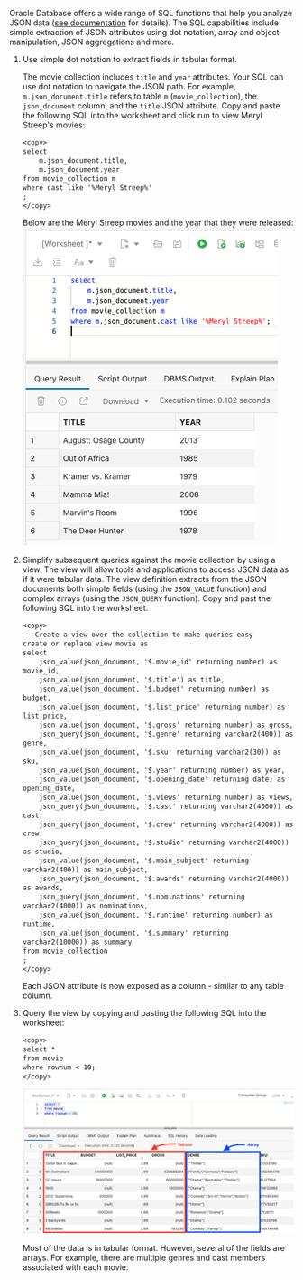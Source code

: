 Oracle Database offers a wide range of SQL functions that help you analyze JSON data ([see documentation](https://docs.oracle.com/en/database/oracle/oracle-database/19/adjsn/query-json-data.html#GUID-119E5069-77F2-45DC-B6F0-A1B312945590) for details). The SQL capabilities include simple extraction of JSON attributes using dot notation, array and object manipulation, JSON aggregations and more.  

1. Use simple dot notation to extract fields in tabular format. 
    
    The movie collection includes `title` and `year` attributes. Your SQL can use dot notation to navigate the JSON path. For example, `m.json_document.title` refers to table `m` (`movie_collection`), the `json_document` column, and the `title` JSON attribute. Copy and paste the following SQL into the worksheet and click run to view Meryl Streep's movies:
    ```
    <copy>
    select 
        m.json_document.title,
        m.json_document.year       
    from movie_collection m
    where cast like '%Meryl Streep%'
    ;
    </copy>
    ```

    Below are the Meryl Streep movies and the year that they were released:
    ![Meryl Streep movies](images/adb-query-json-meryl-streep.png)

2. Simplify subsequent queries against the movie collection by using a view. The view will allow tools and applications to access JSON data as if it were tabular data. The view definition extracts from the JSON documents both simple fields (using the `JSON_VALUE` function) and complex arrays (using the `JSON_QUERY` function). Copy and past the following SQL into the worksheet.

    ```
    <copy>
    -- Create a view over the collection to make queries easy
    create or replace view movie as
    select
        json_value(json_document, '$.movie_id' returning number) as movie_id,
        json_value(json_document, '$.title') as title,
        json_value(json_document, '$.budget' returning number) as budget,
        json_value(json_document, '$.list_price' returning number) as list_price,
        json_value(json_document, '$.gross' returning number) as gross,
        json_query(json_document, '$.genre' returning varchar2(400)) as genre,
        json_value(json_document, '$.sku' returning varchar2(30)) as sku,
        json_value(json_document, '$.year' returning number) as year, 
        json_value(json_document, '$.opening_date' returning date) as opening_date,
        json_value(json_document, '$.views' returning number) as views, 
        json_query(json_document, '$.cast' returning varchar2(4000)) as cast,
        json_query(json_document, '$.crew' returning varchar2(4000)) as crew,
        json_query(json_document, '$.studio' returning varchar2(4000)) as studio,
        json_value(json_document, '$.main_subject' returning varchar2(400)) as main_subject,
        json_query(json_document, '$.awards' returning varchar2(4000)) as awards,
        json_query(json_document, '$.nominations' returning varchar2(4000)) as nominations,
        json_value(json_document, '$.runtime' returning number) as runtime, 
        json_value(json_document, '$.summary' returning varchar2(10000)) as summary 
    from movie_collection
    ;
    </copy>
    ```
    Each JSON attribute is now exposed as a column - similar to any table column.

3. Query the view by copying and pasting the following SQL into the worksheet:

    ```
    <copy>
    select *
    from movie
    where rownum < 10;
    </copy>
    ```
    ![Tabular and array-based data](images/adb-create-json-view.png)

    Most of the data is in tabular format. However, several of the fields are arrays. For example, there are multiple genres and cast members associated with each movie.
